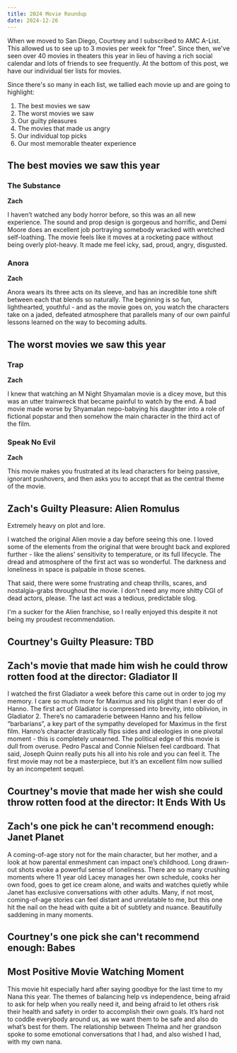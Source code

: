 ```yaml
---
title: 2024 Movie Roundup
date: 2024-12-26
---
```


When we moved to San Diego, Courtney and I subscribed to AMC A-List. This allowed us to see up to 3 movies per week for "free". Since then, we've seen over 40 movies in theaters this year in lieu of having a rich social calendar and lots
of friends to see frequently. At the bottom of this post, we have our individual tier lists for movies.

Since there's so many in each list, we tallied each movie up and are going to highlight:
1. The best movies we saw
2. The worst movies we saw
3. Our guilty pleasures
4. The movies that made us angry
5. Our individual top picks
6. Our most memorable theater experience

## The best movies we saw this year

### The Substance

**Zach**

I haven’t watched any body horror before, so this was an all new experience. The sound and prop design is gorgeous and horrific, and Demi Moore does an excellent job portraying somebody wracked with wretched self-loathing. The movie feels like it moves at a rocketing pace without being overly plot-heavy. It made me feel icky, sad, proud, angry, disgusted.

### Anora

**Zach**

Anora wears its three acts on its sleeve, and has an incredible tone shift between each that blends so naturally. The beginning is so fun, lighthearted, youthful - and as the movie goes on, you watch the characters take on a jaded, defeated atmosphere that parallels many of our own painful lessons learned on the way to becoming adults.


## The worst movies we saw this year

### Trap

**Zach**

I knew that watching an M Night Shyamalan movie is a dicey move, but this was an utter trainwreck that became painful to watch by the end. A bad movie made worse by Shyamalan nepo-babying his daughter into a role of fictional popstar and then somehow the main character in the third act of the film.

### Speak No Evil

**Zach**

This movie makes you frustrated at its lead characters for being passive, ignorant pushovers, and then asks you to accept that as the central theme of the movie.

## Zach's Guilty Pleasure: Alien Romulus
Extremely heavy on plot and lore.

I watched the original Alien movie a day before seeing this one. I loved some of the elements from the original that were brought back and explored further - like the aliens' sensitivity to temperature, or its full lifecycle. The dread and atmosphere of the first act was so wonderful. The darkness and loneliness in space is palpable in those scenes.

That said, there were some frustrating and cheap thrills, scares, and nostalgia-grabs throughout the movie. I don't need any more shitty CGI of dead actors, please. The last act was a tedious, predictable slog.

I'm a sucker for the Alien franchise, so I really enjoyed this despite it not being my proudest recommendation.

## Courtney's Guilty Pleasure: TBD

## Zach's movie that made him wish he could throw rotten food at the director: Gladiator II
I watched the first Gladiator a week before this came out in order to jog my memory. I care so much more for Maximus and his plight than I ever do of Hanno. The first act of Gladiator is compressed into brevity, into oblivion, in Gladiator 2. There’s no camaraderie between Hanno and his fellow “barbarians”, a key part of the sympathy developed for Maximus in the first film. Hanno’s character drastically flips sides and ideologies in one pivotal moment - this is completely unearned. The political edge of this movie is dull from overuse. Pedro Pascal and Connie Nielsen feel cardboard. That said, Joseph Quinn really puts his all into his role and you can feel it. The first movie may not be a masterpiece, but it’s an excellent film now sullied by an incompetent sequel.

## Courtney's movie that made her wish she could throw rotten food at the director: It Ends With Us

## Zach's one pick he can't recommend enough: Janet Planet
A coming-of-age story not for the main character, but her mother, and a look at how parental enmeshment can impact one’s childhood. Long drawn-out shots evoke a powerful sense of loneliness. There are so many crushing moments where 11 year old Lacey manages her own schedule, cooks her own food, goes to get ice cream alone, and waits and watches quietly while Janet has exclusive conversations with other adults. Many, if not most, coming-of-age stories can feel distant and unrelatable to me, but this one hit the nail on the head with quite a bit of subtlety and nuance. Beautifully saddening in many moments.

## Courtney's one pick she can't recommend enough: Babes

## Most Positive Movie Watching Moment


This movie hit especially hard after saying goodbye for the last time to my Nana this year. The themes of balancing help vs independence, being afraid to ask for help when you really need it, and being afraid to let others risk their health and safety in order to accomplish their own goals. It’s hard not to coddle everybody around us, as we want them to be safe and also do what’s best for them. The relationship between Thelma and her grandson spoke to some emotional conversations that I had, and also wished I had, with my own nana.